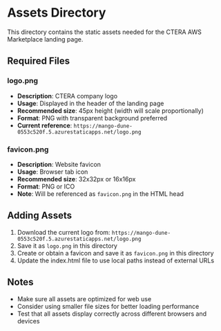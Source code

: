 # Assets Directory

This directory contains the static assets needed for the CTERA AWS Marketplace landing page.

## Required Files

### logo.png
- **Description**: CTERA company logo
- **Usage**: Displayed in the header of the landing page
- **Recommended size**: 45px height (width will scale proportionally)
- **Format**: PNG with transparent background preferred
- **Current reference**: `https://mango-dune-0553c520f.5.azurestaticapps.net/logo.png`

### favicon.png  
- **Description**: Website favicon
- **Usage**: Browser tab icon
- **Recommended size**: 32x32px or 16x16px
- **Format**: PNG or ICO
- **Note**: Will be referenced as `favicon.png` in the HTML head

## Adding Assets

1. Download the current logo from: `https://mango-dune-0553c520f.5.azurestaticapps.net/logo.png`
2. Save it as `logo.png` in this directory
3. Create or obtain a favicon and save it as `favicon.png` in this directory
4. Update the index.html file to use local paths instead of external URLs

## Notes

- Make sure all assets are optimized for web use
- Consider using smaller file sizes for better loading performance
- Test that all assets display correctly across different browsers and devices 